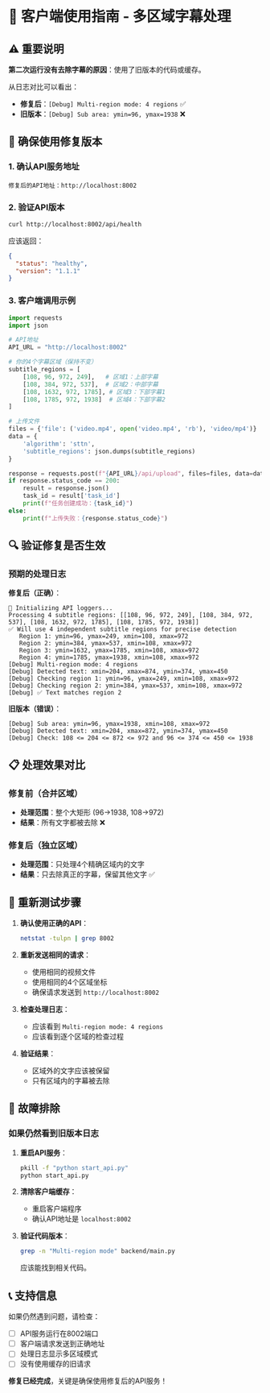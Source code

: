 # 🎯 客户端使用指南 - 多区域字幕处理

## ⚠️ 重要说明

**第二次运行没有去除字幕的原因**：使用了旧版本的代码或缓存。

从日志对比可以看出：
- **修复后**：`[Debug] Multi-region mode: 4 regions` ✅
- **旧版本**：`[Debug] Sub area: ymin=96, ymax=1938` ❌

## 🔧 确保使用修复版本

### 1. 确认API服务地址
```
修复后的API地址：http://localhost:8002
```

### 2. 验证API版本
```bash
curl http://localhost:8002/api/health
```

应该返回：
```json
{
  "status": "healthy",
  "version": "1.1.1"
}
```

### 3. 客户端调用示例

```python
import requests
import json

# API地址
API_URL = "http://localhost:8002"

# 你的4个字幕区域（保持不变）
subtitle_regions = [
    [108, 96, 972, 249],   # 区域1：上部字幕
    [108, 384, 972, 537],  # 区域2：中部字幕
    [108, 1632, 972, 1785], # 区域3：下部字幕1
    [108, 1785, 972, 1938]  # 区域4：下部字幕2
]

# 上传文件
files = {'file': ('video.mp4', open('video.mp4', 'rb'), 'video/mp4')}
data = {
    'algorithm': 'sttn',
    'subtitle_regions': json.dumps(subtitle_regions)
}

response = requests.post(f"{API_URL}/api/upload", files=files, data=data)
if response.status_code == 200:
    result = response.json()
    task_id = result['task_id']
    print(f"任务创建成功：{task_id}")
else:
    print(f"上传失败：{response.status_code}")
```

## 🔍 验证修复是否生效

### 预期的处理日志

**修复后（正确）**：
```
🔧 Initializing API loggers...
Processing 4 subtitle regions: [[108, 96, 972, 249], [108, 384, 972, 537], [108, 1632, 972, 1785], [108, 1785, 972, 1938]]
✅ Will use 4 independent subtitle regions for precise detection
   Region 1: ymin=96, ymax=249, xmin=108, xmax=972
   Region 2: ymin=384, ymax=537, xmin=108, xmax=972
   Region 3: ymin=1632, ymax=1785, xmin=108, xmax=972
   Region 4: ymin=1785, ymax=1938, xmin=108, xmax=972
[Debug] Multi-region mode: 4 regions
[Debug] Detected text: xmin=204, xmax=874, ymin=374, ymax=450
[Debug] Checking region 1: ymin=96, ymax=249, xmin=108, xmax=972
[Debug] Checking region 2: ymin=384, ymax=537, xmin=108, xmax=972
[Debug] ✅ Text matches region 2
```

**旧版本（错误）**：
```
[Debug] Sub area: ymin=96, ymax=1938, xmin=108, xmax=972
[Debug] Detected text: xmin=204, xmax=872, ymin=374, ymax=450
[Debug] Check: 108 <= 204 <= 872 <= 972 and 96 <= 374 <= 450 <= 1938
```

## 📋 处理效果对比

### 修复前（合并区域）
- **处理范围**：整个大矩形 (96→1938, 108→972)
- **结果**：所有文字都被去除 ❌

### 修复后（独立区域）
- **处理范围**：只处理4个精确区域内的文字
- **结果**：只去除真正的字幕，保留其他文字 ✅

## 🚀 重新测试步骤

1. **确认使用正确的API**：
   ```bash
   netstat -tulpn | grep 8002
   ```

2. **重新发送相同的请求**：
   - 使用相同的视频文件
   - 使用相同的4个区域坐标
   - 确保请求发送到 `http://localhost:8002`

3. **检查处理日志**：
   - 应该看到 `Multi-region mode: 4 regions`
   - 应该看到逐个区域的检查过程

4. **验证结果**：
   - 区域外的文字应该被保留
   - 只有区域内的字幕被去除

## 🔧 故障排除

### 如果仍然看到旧版本日志

1. **重启API服务**：
   ```bash
   pkill -f "python start_api.py"
   python start_api.py
   ```

2. **清除客户端缓存**：
   - 重启客户端程序
   - 确认API地址是 `localhost:8002`

3. **验证代码版本**：
   ```bash
   grep -n "Multi-region mode" backend/main.py
   ```
   应该能找到相关代码。

## 📞 支持信息

如果仍然遇到问题，请检查：
- [ ] API服务运行在8002端口
- [ ] 客户端请求发送到正确地址
- [ ] 处理日志显示多区域模式
- [ ] 没有使用缓存的旧请求

**修复已经完成**，关键是确保使用修复后的API服务！